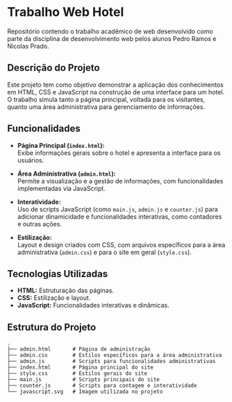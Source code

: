 # Trabalho Web Hotel

Repositório contendo o trabalho acadêmico de web desenvolvido como parte da disciplina de desenvolvimento web pelos alunos Pedro Ramos e Nicolas Prado.

## Descrição do Projeto

Este projeto tem como objetivo demonstrar a aplicação dos conhecimentos em HTML, CSS e JavaScript na construção de uma interface para um hotel. O trabalho simula tanto a página principal, voltada para os visitantes, quanto uma área administrativa para gerenciamento de informações.

## Funcionalidades

- **Página Principal (`index.html`):**  
  Exibe informações gerais sobre o hotel e apresenta a interface para os usuários.

- **Área Administrativa (`admin.html`):**  
  Permite a visualização e a gestão de informações, com funcionalidades implementadas via JavaScript.

- **Interatividade:**  
  Uso de scripts JavaScript (como `main.js`, `admin.js` e `counter.js`) para adicionar dinamicidade e funcionalidades interativas, como contadores e outras ações.

- **Estilização:**  
  Layout e design criados com CSS, com arquivos específicos para a área administrativa (`admin.css`) e para o site em geral (`style.css`).

## Tecnologias Utilizadas

- **HTML:** Estruturação das páginas.
- **CSS:** Estilização e layout.
- **JavaScript:** Funcionalidades interativas e dinâmicas.

## Estrutura do Projeto

```plaintext
.
├── admin.html       # Página de administração
├── admin.css        # Estilos específicos para a área administrativa
├── admin.js         # Scripts para funcionalidades administrativas
├── index.html       # Página principal do site
├── style.css        # Estilos gerais do site
├── main.js          # Scripts principais do site
├── counter.js       # Scripts para contagem e interatividade
└── javascript.svg   # Imagem utilizada no projeto
